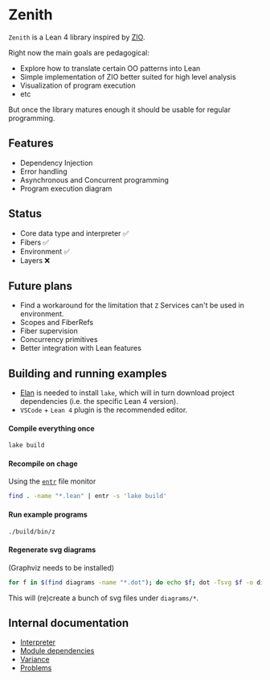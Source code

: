 # Zenith

`Zenith` is a Lean 4 library inspired by [ZIO](https://zio.dev/).

Right now the main goals are pedagogical:

* Explore how to translate certain OO patterns into Lean
* Simple implementation of ZIO better suited for high level analysis
* Visualization of program execution
* etc

But once the library matures enough it should be usable for regular programming.

## Features

* Dependency Injection
* Error handling
* Asynchronous and Concurrent programming
* Program execution diagram

## Status

* Core data type and interpreter ✅
* Fibers ✅
* Environment ✅
* Layers ❌

## Future plans

* Find a workaround for the limitation that `Z` Services can't be used in environment.
* Scopes and FiberRefs
* Fiber supervision
* Concurrency primitives
* Better integration with Lean features

## Building and running examples

* [Elan](https://github.com/leanprover/elan) is needed to install `lake`, which will in turn download project dependencies (i.e. the specific Lean 4 version).
* `VSCode` + `Lean 4` plugin is the recommended editor.

#### Compile everything once

```bash
lake build
```

#### Recompile on chage

Using the [`entr`](https://github.com/clibs/entr) file monitor

```bash
find . -name "*.lean" | entr -s 'lake build'
```

#### Run example programs

```bash
./build/bin/z
```

#### Regenerate svg diagrams

(Graphviz needs to be installed)

```bash
for f in $(find diagrams -name "*.dot"); do echo $f; dot -Tsvg $f -o diagrams/$(basename $f .dot).svg; done
```

This will (re)create a bunch of svg files under `diagrams/*`.

## Internal documentation

* [Interpreter](docs/run-loop.md)
* [Module dependencies](docs/module-dependencies.md)
* [Variance](docs/variance.md)
* [Problems](docs/Problems.md)